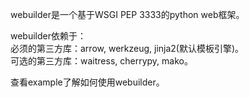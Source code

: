 webuilder是一个基于WSGI PEP 3333的python web框架。
  
webuilder依赖于：  
必须的第三方库：arrow, werkzeug, jinja2(默认模板引擎)。  
可选的第三方库：waitress, cherrypy, mako。

查看example了解如何使用webuilder。